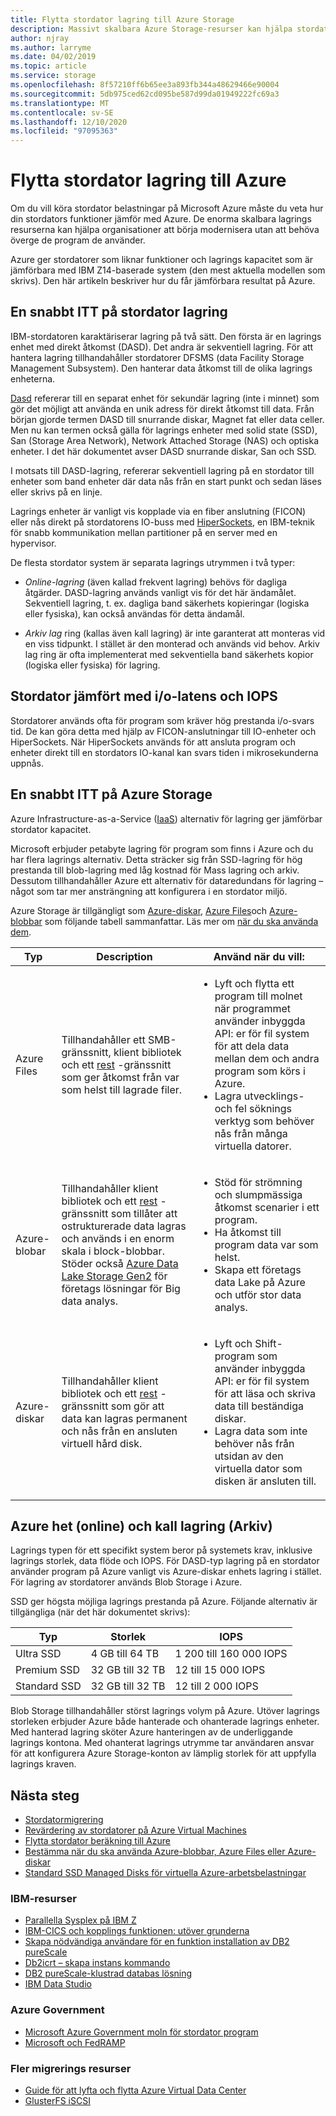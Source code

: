 ```yaml
---
title: Flytta stordator lagring till Azure Storage
description: Massivt skalbara Azure Storage-resurser kan hjälpa stordatorbaserade organisationer att migrera och modernisera IBM Z14-program.
author: njray
ms.author: larryme
ms.date: 04/02/2019
ms.topic: article
ms.service: storage
ms.openlocfilehash: 8f57210ff6b65ee3a893fb344a48629466e90004
ms.sourcegitcommit: 5db975ced62cd095be587d99da01949222fc69a3
ms.translationtype: MT
ms.contentlocale: sv-SE
ms.lasthandoff: 12/10/2020
ms.locfileid: "97095363"
---
```

# <a name="move-mainframe-storage-to-azure"></a>Flytta stordator lagring till Azure

Om du vill köra stordator belastningar på Microsoft Azure måste du veta hur din stordators funktioner jämför med Azure. De enorma skalbara lagrings resurserna kan hjälpa organisationer att börja modernisera utan att behöva överge de program de använder.

Azure ger stordatorer som liknar funktioner och lagrings kapacitet som är jämförbara med IBM Z14-baserade system (den mest aktuella modellen som skrivs). Den här artikeln beskriver hur du får jämförbara resultat på Azure.

## <a name="mainframe-storage-at-a-glance"></a>En snabbt ITT på stordator lagring

IBM-stordatoren karaktäriserar lagring på två sätt. Den första är en lagrings enhet med direkt åtkomst (DASD). Det andra är sekventiell lagring. För att hantera lagring tillhandahåller stordatorer DFSMS (data Facility Storage Management Subsystem). Den hanterar data åtkomst till de olika lagrings enheterna.

[Dasd](https://en.wikipedia.org/wiki/Direct-access_storage_device) refererar till en separat enhet för sekundär lagring (inte i minnet) som gör det möjligt att använda en unik adress för direkt åtkomst till data. Från början gjorde termen DASD till snurrande diskar, Magnet fat eller data celler. Men nu kan termen också gälla för lagrings enheter med solid state (SSD), San (Storage Area Network), Network Attached Storage (NAS) och optiska enheter. I det här dokumentet avser DASD snurrande diskar, San och SSD.

I motsats till DASD-lagring, refererar sekventiell lagring på en stordator till enheter som band enheter där data nås från en start punkt och sedan läses eller skrivs på en linje.

Lagrings enheter är vanligt vis kopplade via en fiber anslutning (FICON) eller nås direkt på stordatorens IO-buss med [HiperSockets](https://www.ibm.com/support/knowledgecenter/zosbasics/com.ibm.zos.znetwork/znetwork_85.htm), en IBM-teknik för snabb kommunikation mellan partitioner på en server med en hypervisor.

De flesta stordator system är separata lagrings utrymmen i två typer:

- *Online-lagring* (även kallad frekvent lagring) behövs för dagliga åtgärder. DASD-lagring används vanligt vis för det här ändamålet. Sekventiell lagring, t. ex. dagliga band säkerhets kopieringar (logiska eller fysiska), kan också användas för detta ändamål.

- *Arkiv lag* ring (kallas även kall lagring) är inte garanterat att monteras vid en viss tidpunkt. I stället är den monterad och används vid behov. Arkiv lag ring är ofta implementerat med sekventiella band säkerhets kopior (logiska eller fysiska) för lagring.

## <a name="mainframe-versus-io-latency-and-iops"></a>Stordator jämfört med i/o-latens och IOPS

Stordatorer används ofta för program som kräver hög prestanda i/o-svars tid. De kan göra detta med hjälp av FICON-anslutningar till IO-enheter och HiperSockets. När HiperSockets används för att ansluta program och enheter direkt till en stordators IO-kanal kan svars tiden i mikrosekunderna uppnås.

## <a name="azure-storage-at-a-glance"></a>En snabbt ITT på Azure Storage

Azure Infrastructure-as-a-Service ([IaaS](https://azure.microsoft.com/overview/what-is-iaas/)) alternativ för lagring ger jämförbar stordator kapacitet.

Microsoft erbjuder petabyte lagring för program som finns i Azure och du har flera lagrings alternativ. Detta sträcker sig från SSD-lagring för hög prestanda till blob-lagring med låg kostnad för Mass lagring och arkiv. Dessutom tillhandahåller Azure ett alternativ för dataredundans för lagring – något som tar mer ansträngning att konfigurera i en stordator miljö.

Azure Storage är tillgängligt som [Azure-diskar](../../../managed-disks-overview.md), [Azure Files](../../../../storage/files/storage-files-introduction.md)och [Azure-blobbar](../../../../storage/blobs/storage-blobs-overview.md) som följande tabell sammanfattar. Läs mer om [när du ska använda dem](../../../../storage/common/storage-introduction.md).

<!-- markdownlint-disable MD033 -->

<table>
<thead>
    <tr><th>Typ</th><th>Description</th><th>Använd när du vill:</th></tr>
</thead>
<tbody>
<tr><td>Azure Files
</td>
<td>
Tillhandahåller ett SMB-gränssnitt, klient bibliotek och ett <a href="/rest/api/storageservices/file-service-rest-api">rest</a> -gränssnitt som ger åtkomst från var som helst till lagrade filer.
</td>
<td><ul>
<li>Lyft och flytta ett program till molnet när programmet använder inbyggda API: er för fil system för att dela data mellan dem och andra program som körs i Azure.</li>
<li>Lagra utvecklings-och fel söknings verktyg som behöver nås från många virtuella datorer.</li>
</ul>
</td>
</tr>
<tr><td>Azure-blobar
</td>
<td>Tillhandahåller klient bibliotek och ett <a href="/rest/api/storageservices/blob-service-rest-api">rest</a> -gränssnitt som tillåter att ostrukturerade data lagras och används i en enorm skala i block-blobbar. Stöder också <a href="/azure/storage/blobs/data-lake-storage-introduction">Azure Data Lake Storage Gen2</a> för företags lösningar för Big data analys.
</td>
<td><ul>
<li>Stöd för strömning och slumpmässiga åtkomst scenarier i ett program.</li>
<li>Ha åtkomst till program data var som helst.</li>
<li>Skapa ett företags data Lake på Azure och utför stor data analys.</li>
</ul></td>
</tr>
<tr><td>Azure-diskar
</td>
<td>Tillhandahåller klient bibliotek och ett <a href="/rest/api/compute/disks">rest</a> -gränssnitt som gör att data kan lagras permanent och nås från en ansluten virtuell hård disk.
</td>
<td><ul>
<li>Lyft och Shift-program som använder inbyggda API: er för fil system för att läsa och skriva data till beständiga diskar.</li>
<li>Lagra data som inte behöver nås från utsidan av den virtuella dator som disken är ansluten till.</li>
</ul></td>
</tr>
</tbody>
</table>
<!-- markdownlint-enable MD033 -->

## <a name="azure-hot-online-and-cold-archive-storage"></a>Azure het (online) och kall lagring (Arkiv)

Lagrings typen för ett specifikt system beror på systemets krav, inklusive lagrings storlek, data flöde och IOPS. För DASD-typ lagring på en stordator använder program på Azure vanligt vis Azure-diskar enhets lagring i stället. För lagring av stordatorer används Blob Storage i Azure.

SSD ger högsta möjliga lagrings prestanda på Azure. Följande alternativ är tillgängliga (när det här dokumentet skrivs):

| Typ         | Storlek           | IOPS                  |
|--------------|----------------|-----------------------|
| Ultra SSD    | 4 GB till 64 TB  | 1 200 till 160 000 IOPS |
| Premium SSD  | 32 GB till 32 TB | 12 till 15 000 IOPS     |
| Standard SSD | 32 GB till 32 TB | 12 till 2 000 IOPS      |

Blob Storage tillhandahåller störst lagrings volym på Azure. Utöver lagrings storleken erbjuder Azure både hanterade och ohanterade lagrings enheter. Med hanterad lagring sköter Azure hanteringen av de underliggande lagrings kontona. Med ohanterat lagrings utrymme tar användaren ansvar för att konfigurera Azure Storage-konton av lämplig storlek för att uppfylla lagrings kraven.

## <a name="next-steps"></a>Nästa steg

- [Stordatormigrering](/azure/architecture/cloud-adoption/infrastructure/mainframe-migration/overview)
- [Revärdering av stordatorer på Azure Virtual Machines](../overview.md)
- [Flytta stordator beräkning till Azure](mainframe-compute-Azure.md)
- [Bestämma när du ska använda Azure-blobbar, Azure Files eller Azure-diskar](../../../../storage/common/storage-introduction.md)
- [Standard SSD Managed Disks för virtuella Azure-arbetsbelastningar](../../../disks-types.md#standard-ssd)

### <a name="ibm-resources"></a>IBM-resurser

- [Parallella Sysplex på IBM Z](https://www.ibm.com/it-infrastructure/z/technologies/parallel-sysplex-resources)
- [IBM-CICS och kopplings funktionen: utöver grunderna](https://www.redbooks.ibm.com/redbooks/pdfs/sg248420.pdf)
- [Skapa nödvändiga användare för en funktion installation av DB2 pureScale](https://www.ibm.com/support/knowledgecenter/en/SSEPGG_11.1.0/com.ibm.db2.luw.qb.server.doc/doc/t0055374.html?pos=2)
- [Db2icrt – skapa instans kommando](https://www.ibm.com/support/knowledgecenter/en/SSEPGG_11.1.0/com.ibm.db2.luw.admin.cmd.doc/doc/r0002057.html)
- [DB2 pureScale-klustrad databas lösning](https://www.ibmbigdatahub.com/blog/db2-purescale-clustered-database-solution-part-1)
- [IBM Data Studio](https://www.ibm.com/developerworks/downloads/im/data/index.html/)

### <a name="azure-government"></a>Azure Government

- [Microsoft Azure Government moln för stordator program](https://azure.microsoft.com/resources/microsoft-azure-government-cloud-for-mainframe-applications/)
- [Microsoft och FedRAMP](https://www.microsoft.com/TrustCenter/Compliance/FedRAMP)

### <a name="more-migration-resources"></a>Fler migrerings resurser

- [Guide för att lyfta och flytta Azure Virtual Data Center](https://azure.microsoft.com/resources/azure-virtual-datacenter-lift-and-shift-guide/)
- [GlusterFS iSCSI](https://glusterdocs.readthedocs.io/en/latest/Administrator%20Guide/GlusterFS%20iSCSI/)